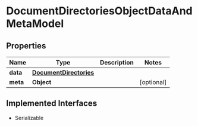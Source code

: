 

# DocumentDirectoriesObjectDataAndMetaModel


## Properties

Name | Type | Description | Notes
------------ | ------------- | ------------- | -------------
**data** | [**DocumentDirectories**](DocumentDirectories.md) |  | 
**meta** | **Object** |  |  [optional]


## Implemented Interfaces

* Serializable


